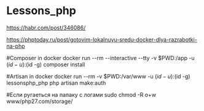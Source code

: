 # Lessons_php

https://habr.com/post/346086/

https://phptoday.ru/post/gotovim-lokalnuyu-sredu-docker-dlya-razrabotki-na-php

#Composer in docker
docker run --rm --interactive --tty -v $PWD:/app -u $(id -u):$(id -g) composer install

#Artisan in docker
docker run --rm -v $PWD:/var/www -u $(id -u):$(id -g) lessonsphp_php php artisan make:auth

#Если ругаеться на папаку с логами
sudo chmod -R o+w www/php27.com/storage/
